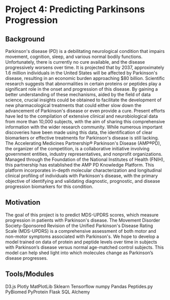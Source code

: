 # Project 4: Predicting Parkinsons Progression

## Background
Parkinson's disease (PD) is a debilitating neurological condition that impairs movement, cognition, sleep, and various normal bodily functions. Unfortunately, there is currently no cure available, and the disease progressively worsens over time. It is projected that by 2037, approximately 1.6 million individuals in the United States will be affected by Parkinson's disease, resulting in an economic burden approaching $80 billion. Scientific research suggests that abnormalities in certain proteins or peptides play a significant role in the onset and progression of this disease. By gaining a better understanding of these mechanisms, aided by the field of data science, crucial insights could be obtained to facilitate the development of new pharmacological treatments that could either slow down the advancement of Parkinson's disease or even provide a cure.
Present efforts have led to the compilation of extensive clinical and neurobiological data from more than 10,000 subjects, with the aim of sharing this comprehensive information with the wider research community. While numerous important discoveries have been made using this data, the identification of clear biomarkers or effective treatments for Parkinson's disease is still lacking.
The Accelerating Medicines Partnership® Parkinson's Disease (AMP®PD), the organizer of the competition, is a collaborative initiative involving government entities, industry representatives, and nonprofit organizations. Managed through the Foundation of the National Institutes of Health (FNIH), this partnership has established the AMP PD Knowledge Platform. This platform incorporates in-depth molecular characterization and longitudinal clinical profiling of individuals with Parkinson's disease, with the primary objective of identifying and validating diagnostic, prognostic, and disease progression biomarkers for this condition.
## Motivation
The goal of this project is to predict MDS-UPDRS scores, which measure progression in patients with Parkinson's disease. The Movement Disorder Society-Sponsored Revision of the Unified Parkinson's Disease Rating Scale (MDS-UPDRS) is a comprehensive assessment of both motor and non-motor symptoms associated with Parkinson's. We hope to develop a model trained on data of protein and peptide levels over time in subjects with Parkinson’s disease versus normal age-matched control subjects. This model can help shed light into which molecules change as Parkinson’s disease progresses.
## Tools/Modules
D3.js
Plotly
MatPlotLib
Sklearn
Tensorflow
numpy
Pandas
Peptides.py
PyBiomed
PyProtein
Flask
SQL Alchemy
